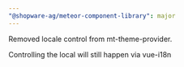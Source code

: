 ```yaml
---
"@shopware-ag/meteor-component-library": major
---
```


Removed locale control from mt-theme-provider.

Controlling the local will still happen via vue-i18n
